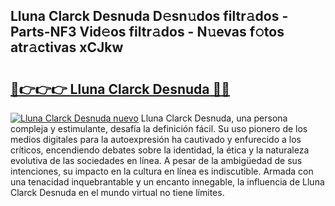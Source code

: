 ## Lluna Clarck Desnuda D𝚎sn𝚞dos filtr𝚊dos - Parts-NF3 Vid𝚎os filtr𝚊dos - N𝚞evas f𝚘tos atr𝚊ctivas xCJkw

# <h2><a href="http://mbbdm3.tromn.icu/?c=Lluna+Clarck+Desnuda">🔗👉👉👉 Lluna Clarck Desnuda 🔗🔗</a></h2>

[![Lluna Clarck Desnuda nuevo](https://i.imgur.com/pEAQMta.gif)](http://mbbdm3.tromn.icu/?c=Lluna+Clarck+Desnuda)
Lluna Clarck Desnuda, una persona compleja y estimulante, desafía la definición fácil. Su uso pionero de los medios digitales para la autoexpresión ha cautivado y enfurecido a los críticos, encendiendo debates sobre la identidad, la ética y la naturaleza evolutiva de las sociedades en línea. A pesar de la ambigüedad de sus intenciones, su impacto en la cultura en línea es indiscutible. Armada con una tenacidad inquebrantable y un encanto innegable, la influencia de Lluna Clarck Desnuda en el mundo virtual no tiene límites.
